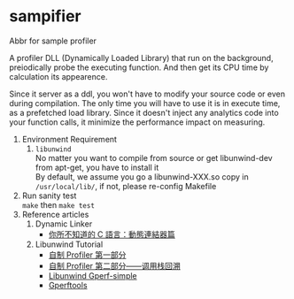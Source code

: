 # sampifier
Abbr for sample profiler

A profiler DLL (Dynamically Loaded Library) that run on the background, preiodically probe the executing function.
And then get its CPU time by calculation its appearence.

Since it server as a ddl, you won't have to modify your source code or even during compilation.
The only time you will have to use it is in execute time, as a prefetched load library.
Since it doesn't inject any analytics code into your function calls, it minimize the performance impact on measuring.


1. Environment Requirement
	1. `libunwind`  
		No matter you want to compile from source or get libunwind-dev from apt-get, you have to install it  
		By default, we assume you go a libunwind-XXX.so copy in `/usr/local/lib/`, if not, please re-config Makefile  
2. Run sanity test  
	`make` then `make test`
3. Reference articles
	1. Dynamic Linker
		* [你所不知道的 C 語言：動態連結器篇](https://hackmd.io/@sysprog/c-dynamic-linkage)
	2. Libunwind Tutorial
		* [自制 Profiler 第一部分](https://hualet.org/blog/2018/05/13/%E8%87%AA%E5%88%B6-profiler-%E7%AC%AC%E4%B8%80%E9%83%A8%E5%88%86/)
		* [自制 Profiler 第二部分——调用栈回溯](https://hualet.org/blog/2018/05/14/%E8%87%AA%E5%88%B6-profiler-%E7%AC%AC%E4%BA%8C%E9%83%A8%E5%88%86%E8%B0%83%E7%94%A8%E6%A0%88%E5%9B%9E%E6%BA%AF/)
		* [Libunwind Gperf-simple](https://github.com/libunwind/libunwind/blob/master/tests/Gperf-simple.c)
		* [Gperftools](https://github.com/gperftools/gperftools)